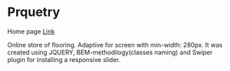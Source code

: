 # Prquetry

Home page 
[Link](https://alinaandriychuk.github.io/Parquetry/)

Online store of flooring. Adaptive for screen with min-width: 280px. It was created using JQUERY, BEM-methodilogy(classes naming) and Swiper plugin for installing a responsive slider.
